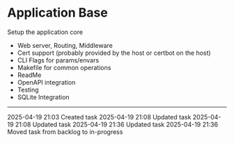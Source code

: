 Application Base
===

Setup the application core

- Web server, Routing, Middleware
- Cert support (probably provided by the host or certbot on the host)
- CLI Flags for params/envars
- Makefile for common operations
- ReadMe
- OpenAPI integration
- Testing
- SQLite Integration

---

2025-04-19 21:03	Created task
2025-04-19 21:08	Updated task
2025-04-19 21:08	Updated task
2025-04-19 21:36	Updated task
2025-04-19 21:36	Moved task from backlog to in-progress